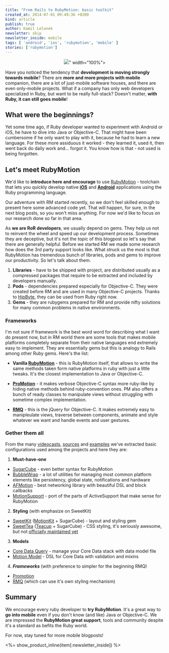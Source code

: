 ```yaml
---
title: "From Rails to RubyMotion: basic toolkit"
created_at: 2014-07-01 09:49:36 +0200
kind: article
publish: true
author: Kamil Lelonek
newsletter: skip
newsletter_inside: mobile
tags: [ 'android', 'ios', 'rubymotion', 'mobile' ]
stories: ['rubymotion']
---
```


<p>
  <figure align="center">
    <img src="<%= src_fit("mobile/go-mobile.jpg") %>" width="100%">
  </figure>
</p>

Have you noticed the tendency that **development is moving strongly towards mobile**? There are **more and more projects with mobile** companion, there are a lot of just-mobile software houses, and there are even only-mobile projects.
What if a company has only web developers specialized in Ruby, but want to be really full-stack? Doesn't matter, **with Ruby, it can still goes mobile**!

<!-- more -->

## What were the beginnings?

Yet some time ago, if Ruby developer wanted to experiment with Android or iOS, he have to dive into Java or Objective-C. That might have been cumbersome if he only want to play with it, because he had to learn a new language. For these more assiduous it worked - they learned it, used it, then went back do daily work and... forgot it. You know how is that - not used is being forgotten.

## Let's meet RubyMotion

We'd like to **introduce here and encourage** to use [RubyMotion](http://rubymotion.com/) - toolchain that lets you quickly develop native **[iOS](https://github.com/HipByte/RubyMotionSamples/tree/master/ios)** and **[Android](https://github.com/HipByte/RubyMotionSamples/tree/master/android)** applications using the Ruby programming language.

Our adventure with RM started recently, so we don't feel skilled enough to present here some advanced code yet. That will happen, for sure, in the next blog posts, so you won't miss anything. For now we'd like to focus on our research done so far in that area.

As **we are RoR developers**, we usually depend on gems. They help us not to reinvent the wheel and speed up our development process. Sometimes they are deceptive, but it's not the topic of this blogpost so let's say that there are generally helpful.
Before we started RM we made some research how does the 3rd party support looks like. What struck us the most is that RubyMotion has tremendous bunch of libraries, pods and gems to improve our productivity. So let's talk about them.

1. **Libraries** - have to be shipped with project, are distributed usually as a compressed packages that require to be extracted and included by developers manually.
2. **Pods** - dependencies prepared especially for Objective-C. They were created before RM and are used in many Objective-C projects. Thanks to [HipByte](https://github.com/HipByte/motion-cocoapods), they can be used from Ruby right now.
3. **Gems** - they are rubygems prepared for RM and provide nifty solutions for many common problems in native environments.

### Frameworks
I'm not sure if framework is the best word word for describing what I want do present now, but in RM world there are some tools that makes mobile platforms completely separate from their native languages end extremely easy to implement. They are essentially gems but this is analogy to Rails among other Ruby gems. Here's the list:

- **Vanilla [RubyMotion](http://www.rubymotion.com/features/)** - this is RubyMotion itself, that allows to write the same methods taken form native platforms in ruby with just a little tweaks. It's the closest implementation to Java or Objective-C.

- **[ProMotion](https://github.com/clearsightstudio/ProMotion)** - it makes verbose Objective-C syntax more ruby-like by hiding native methods behind ruby-convention ones. PM also offers a bunch of ready classes to manipulate views without struggling with sometime complex implementation.

- **[RMQ](http://infinitered.com/rmq/)** - this is the jQuery for Objective-C. It makes extremely easy to manipleulate views, traverse between components, animate and style whatever we want and handle events and user gestures.

### Gether them all
From the many [videocasts](http://bigbinary.com/videos/learn-rubymotion), [sources](http://rubymotion-tutorial.com/) and [examples](http://confreaks.com/videos?search=rubymotion) we've extracted basic configurations used among the projects and here they are:

1. **Must-have-one**
 - [SugarCube](https://github.com/rubymotion/sugarcube) - even better syntax for RubyMotion
 - [BubbleWrap](https://github.com/rubymotion/BubbleWrap) - a lot of utilities for managing most common platform elements like persistency, global state, notifications and hardware
 - [AFMotion](https://github.com/usepropeller/afmotion) - best networking library with beautiful DSL and block callbacks
 - [MotionSupport](https://github.com/rubymotion/motion-support) - port of the parts of ActiveSupport that make sense for RubyMotion<p/>

2. **Styling** (with emphasize on SweetKit)
 - [SweetKit](https://github.com/motion-kit/sweet-kit) ([MotionKit](https://github.com/motion-kit/motion-kit) + SugarCube) - layout and styling gem
 - [SweetTea](https://github.com/colinta/sweettea) ([Teacup](https://github.com/colinta/teacup) + SugarCube) - CSS styling, it's seriously awesome, but not [officially maintained yet](https://github.com/motion-kit/motion-kit#goodbye-teacup)<p/>
 
3. **Models**
 - [Core Data Query](https://github.com/infinitered/cdq) -  manage your Core Data stack with data model file
 - [Motion Model](https://github.com/sxross/MotionModel) - DSL for Core Data with validation and mixins<p/>

4. ***Frameworks*** (with preference to simpler for the beginning RMQ)
 - [Promotion](https://github.com/clearsightstudio/ProMotion)
 - [RMQ](https://github.com/infinitered/rmq) (which can use it's own styling mechanism)<p/>

## Summary
We encourage every ruby developer to **try RubyMotion**. It's a great way to **go into mobile** even if you don't know (and like) Java or Objective-C. We are impressed the **RubyMotion great support**, tools and community despite it's a standard as befits the Ruby world.

For now, stay tuned for more mobile blogposts!


<%= show_product_inline(item[:newsletter_inside]) %>
